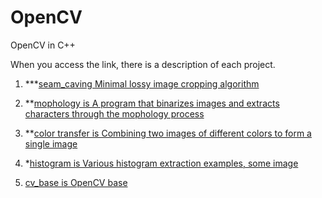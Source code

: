 # OpenCV
OpenCV in C++

When you access the link, there is a description of each project.

1. ***[seam_caving Minimal lossy image cropping algorithm](https://github.com/HRDI0/OpenCV/tree/main/seam_caving)
    
2. **[mophology is A program that binarizes images and extracts characters through the mophology process](https://github.com/HRDI0/OpenCV/tree/main/mophology)

3. **[color transfer is Combining two images of different colors to form a single image ](https://github.com/HRDI0/OpenCV/tree/main/color_transfer)

4. *[histogram is Various histogram extraction examples, some image](https://github.com/HRDI0/OpenCV/tree/main/histogram)

5. [cv_base is OpenCV base](https://github.com/HRDI0/OpenCV/tree/main/cv_base)
